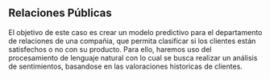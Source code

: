 ## Relaciones Públicas

El objetivo de este caso es crear un modelo predictivo para el departamento de relaciones de una compañia, que permita clasificar si los clientes están satisfechos o no con su producto. Para ello, haremos uso del procesamiento de lenguaje natural con lo cual se busca realizar un análisis de sentimientos, basandose en las valoraciones historicas de clientes.


